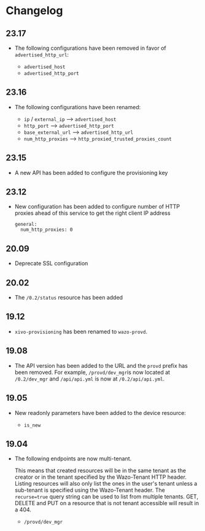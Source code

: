 # Changelog

## 23.17

* The following configurations have been removed in favor of
  `advertised_http_url`:

  * `advertised_host`
  * `advertised_http_port`

## 23.16

* The following configurations have been renamed:

  * `ip` / `external_ip` --> `advertised_host`
  * `http_port` --> `advertised_http_port`
  * `base_external_url` --> `advertised_http_url`
  * `num_http_proxies` --> `http_proxied_trusted_proxies_count`

## 23.15

* A new API has been added to configure the provisioning key

## 23.12

* New configuration has been added to configure number of HTTP proxies ahead of this
  service to get the right client IP address

  ```
  general:
    num_http_proxies: 0
  ```

## 20.09

* Deprecate SSL configuration

## 20.02

* The `/0.2/status` resource has been added

## 19.12

* `xivo-provisioning` has been renamed to `wazo-provd`.

## 19.08

* The API version has been added to the URL and the `provd` prefix has been removed. For example,
`/provd/dev_mgr`is now located at `/0.2/dev_mgr` and `/api/api.yml` is now at `/0.2/api/api.yml`.

## 19.05

* New readonly parameters have been added to the device resource:

  * `is_new`

## 19.04

* The following endpoints are now multi-tenant.

  This means that created resources will be in the same tenant as the creator or in the tenant
  specified by the Wazo-Tenant HTTP header. Listing resources will also only list the ones in the
  user's tenant unless a sub-tenant is specified using the Wazo-Tenant header. The `recurse=true`
  query string can be used to list from multiple tenants. GET, DELETE and PUT on a resource that is
  not tenant accessible will result in a 404.

  * `/provd/dev_mgr`
